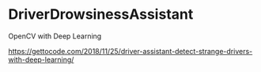 # DriverDrowsinessAssistant
OpenCV with Deep Learning

https://gettocode.com/2018/11/25/driver-assistant-detect-strange-drivers-with-deep-learning/
